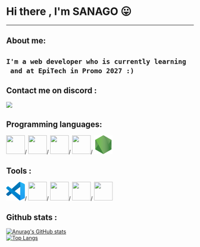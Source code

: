 # Hi there , I'm SANAGO 😛
---
## About me:


`I'm a web developer who is currently learning`<br>
` and at EpiTech in Promo 2027 :)`
---

## Contact me on discord :
<img src="https://discord.c99.nl/widget/theme-3/707863977493004399.png">

## Programming languages:
<p>
<img src="https://pluspng.com/img-png/logo-javascript-png-javascript-tutorials-400.png" height=50px width=50px>/
<img src="https://logodownload.org/wp-content/uploads/2016/10/html5-logo-8.png" height=50px width=50px>/
<img src="https://cdn1.iconfinder.com/data/icons/logotypes/32/badge-css-3-512.png" height=50px width=50px>/
<img src="https://sass-lang.com/assets/img/styleguide/seal-color-aef0354c.png" height=50px width=50px>/
<img src="https://raw.githubusercontent.com/github/explore/master/topics/nodejs/nodejs.png" height=50px width=50px>
</p>

## Tools :

<p>
<img src="https://raw.githubusercontent.com/github/explore/master/topics/visual-studio-code/visual-studio-code.png" height=50px width=50px>/
<img src="https://visualstudio.microsoft.com/wp-content/uploads/2021/10/Product-Icon.svg" height=50px width=50px>/
<img src="https://cdn4.iconfinder.com/data/icons/social-media-and-logos-11/32/Logo_Github-512.png" height=50px width=50px>/
<img src="https://www.svgrepo.com/show/331488/mongodb.svg" height=50px width=50px>/
<img src="https://logosandtypes.com/wp-content/uploads/2020/11/npm.svg" height=50px width=50px>
</p>

## Github stats :
[![Anurag's GitHub stats](https://github-readme-stats.vercel.app/api?username=SANAGOdev&show_icons=true&include_all_commits=true&count_private=true&theme=tokyonight)](https://github.com/anuraghazra/github-readme-stats)<br>
[![Top Langs](https://github-readme-stats.vercel.app/api/top-langs/?username=SANAGOdev&&theme=tokyonight&layout=compact&langs_count=10)](https://github.com/anuraghazra/github-readme-stats)<br>
